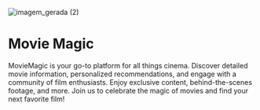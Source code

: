 ![imagem_gerada (2)](https://github.com/user-attachments/assets/e8e18edf-aada-4f55-a73c-e610693aefc0)

# Movie Magic

MovieMagic is your go-to platform for all things cinema. Discover detailed movie information, personalized recommendations, and engage with a community of film enthusiasts. Enjoy exclusive content, behind-the-scenes footage, and more. Join us to celebrate the magic of movies and find your next favorite film!
